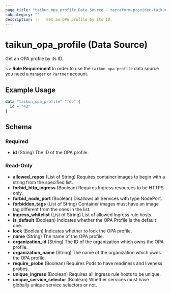 ```yaml
---
page_title: "taikun_opa_profile Data Source - terraform-provider-taikun"
subcategory: ""
description: |-   Get an OPA profile by its ID.
---
```


# taikun_opa_profile (Data Source)

Get an OPA profile by its ID.

~> **Role Requirement** In order to use the `taikun_opa_profile` data source you need a `Manager` or `Partner` account.

## Example Usage

```terraform
data "taikun_opa_profile" "foo" {
  id = "42"
}
```

<!-- schema generated by tfplugindocs -->
## Schema

### Required

- **id** (String) The ID of the OPA profile.

### Read-Only

- **allowed_repos** (List of String) Requires container images to begin with a string from the specified list.
- **forbid_http_ingress** (Boolean) Requires Ingress resources to be HTTPS only.
- **forbid_node_port** (Boolean) Disallows all Services with type NodePort.
- **forbidden_tags** (List of String) Container images must have an image tag different from the ones in the list.
- **ingress_whitelist** (List of String) List of allowed Ingress rule hosts.
- **is_default** (Boolean) Indicates whether the OPA Profile is the default one.
- **lock** (Boolean) Indicates whether to lock the OPA profile.
- **name** (String) The name of the OPA profile.
- **organization_id** (String) The ID of the organization which owns the OPA profile.
- **organization_name** (String) The name of the organization which owns the OPA profile.
- **require_probe** (Boolean) Requires Pods to have readiness and liveness probes.
- **unique_ingress** (Boolean) Requires all Ingress rule hosts to be unique.
- **unique_service_selector** (Boolean) Whether services must have globally unique service selectors or not.


